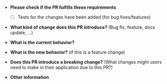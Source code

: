 - **Please check if the PR fulfills these requirements**
  - [ ] Tests for the changes have been added (for bug fixes/features)


- **What kind of change does this PR introduce?**
  (Bug fix, feature, docs update, ...)


- **What is the current behavior?**


- **What is the new behavior?**
  (if this is a feature change)


- **Does this PR introduce a breaking change?**
  (What changes might users need to make in their application due to this PR?)


- **Other information**

